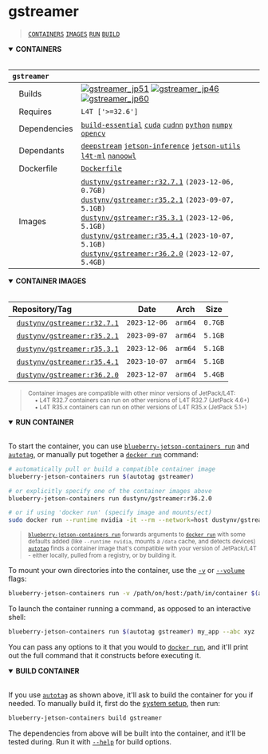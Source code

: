 # gstreamer

> [`CONTAINERS`](#user-content-containers) [`IMAGES`](#user-content-images) [`RUN`](#user-content-run) [`BUILD`](#user-content-build)

<details open>
<summary><b><a id="containers">CONTAINERS</a></b></summary>
<br>

| **`gstreamer`** | |
| :-- | :-- |
| &nbsp;&nbsp;&nbsp;Builds | [![`gstreamer_jp51`](https://img.shields.io/github/actions/workflow/status/dusty-nv/blueberry-jetson-containers/gstreamer_jp51.yml?label=gstreamer:jp51)](https://github.com/dusty-nv/blueberry-jetson-containers/actions/workflows/gstreamer_jp51.yml) [![`gstreamer_jp46`](https://img.shields.io/github/actions/workflow/status/dusty-nv/blueberry-jetson-containers/gstreamer_jp46.yml?label=gstreamer:jp46)](https://github.com/dusty-nv/blueberry-jetson-containers/actions/workflows/gstreamer_jp46.yml) [![`gstreamer_jp60`](https://img.shields.io/github/actions/workflow/status/dusty-nv/blueberry-jetson-containers/gstreamer_jp60.yml?label=gstreamer:jp60)](https://github.com/dusty-nv/blueberry-jetson-containers/actions/workflows/gstreamer_jp60.yml) |
| &nbsp;&nbsp;&nbsp;Requires | `L4T ['>=32.6']` |
| &nbsp;&nbsp;&nbsp;Dependencies | [`build-essential`](/packages/build/build-essential) [`cuda`](/packages/cuda/cuda) [`cudnn`](/packages/cuda/cudnn) [`python`](/packages/build/python) [`numpy`](/packages/numpy) [`opencv`](/packages/opencv) |
| &nbsp;&nbsp;&nbsp;Dependants | [`deepstream`](/packages/deepstream) [`jetson-inference`](/packages/jetson-inference) [`jetson-utils`](/packages/jetson-utils) [`l4t-ml`](/packages/l4t/l4t-ml) [`nanoowl`](/packages/vit/nanoowl) |
| &nbsp;&nbsp;&nbsp;Dockerfile | [`Dockerfile`](Dockerfile) |
| &nbsp;&nbsp;&nbsp;Images | [`dustynv/gstreamer:r32.7.1`](https://hub.docker.com/r/dustynv/gstreamer/tags) `(2023-12-06, 0.7GB)`<br>[`dustynv/gstreamer:r35.2.1`](https://hub.docker.com/r/dustynv/gstreamer/tags) `(2023-09-07, 5.1GB)`<br>[`dustynv/gstreamer:r35.3.1`](https://hub.docker.com/r/dustynv/gstreamer/tags) `(2023-12-06, 5.1GB)`<br>[`dustynv/gstreamer:r35.4.1`](https://hub.docker.com/r/dustynv/gstreamer/tags) `(2023-10-07, 5.1GB)`<br>[`dustynv/gstreamer:r36.2.0`](https://hub.docker.com/r/dustynv/gstreamer/tags) `(2023-12-07, 5.4GB)` |

</details>

<details open>
<summary><b><a id="images">CONTAINER IMAGES</a></b></summary>
<br>

| Repository/Tag | Date | Arch | Size |
| :-- | :--: | :--: | :--: |
| &nbsp;&nbsp;[`dustynv/gstreamer:r32.7.1`](https://hub.docker.com/r/dustynv/gstreamer/tags) | `2023-12-06` | `arm64` | `0.7GB` |
| &nbsp;&nbsp;[`dustynv/gstreamer:r35.2.1`](https://hub.docker.com/r/dustynv/gstreamer/tags) | `2023-09-07` | `arm64` | `5.1GB` |
| &nbsp;&nbsp;[`dustynv/gstreamer:r35.3.1`](https://hub.docker.com/r/dustynv/gstreamer/tags) | `2023-12-06` | `arm64` | `5.1GB` |
| &nbsp;&nbsp;[`dustynv/gstreamer:r35.4.1`](https://hub.docker.com/r/dustynv/gstreamer/tags) | `2023-10-07` | `arm64` | `5.1GB` |
| &nbsp;&nbsp;[`dustynv/gstreamer:r36.2.0`](https://hub.docker.com/r/dustynv/gstreamer/tags) | `2023-12-07` | `arm64` | `5.4GB` |

> <sub>Container images are compatible with other minor versions of JetPack/L4T:</sub><br>
> <sub>&nbsp;&nbsp;&nbsp;&nbsp;• L4T R32.7 containers can run on other versions of L4T R32.7 (JetPack 4.6+)</sub><br>
> <sub>&nbsp;&nbsp;&nbsp;&nbsp;• L4T R35.x containers can run on other versions of L4T R35.x (JetPack 5.1+)</sub><br>
</details>

<details open>
<summary><b><a id="run">RUN CONTAINER</a></b></summary>
<br>

To start the container, you can use [`blueberry-jetson-containers run`](/docs/run.md) and [`autotag`](/docs/run.md#autotag), or manually put together a [`docker run`](https://docs.docker.com/engine/reference/commandline/run/) command:
```bash
# automatically pull or build a compatible container image
blueberry-jetson-containers run $(autotag gstreamer)

# or explicitly specify one of the container images above
blueberry-jetson-containers run dustynv/gstreamer:r36.2.0

# or if using 'docker run' (specify image and mounts/ect)
sudo docker run --runtime nvidia -it --rm --network=host dustynv/gstreamer:r36.2.0
```
> <sup>[`blueberry-jetson-containers run`](/docs/run.md) forwards arguments to [`docker run`](https://docs.docker.com/engine/reference/commandline/run/) with some defaults added (like `--runtime nvidia`, mounts a `/data` cache, and detects devices)</sup><br>
> <sup>[`autotag`](/docs/run.md#autotag) finds a container image that's compatible with your version of JetPack/L4T - either locally, pulled from a registry, or by building it.</sup>

To mount your own directories into the container, use the [`-v`](https://docs.docker.com/engine/reference/commandline/run/#volume) or [`--volume`](https://docs.docker.com/engine/reference/commandline/run/#volume) flags:
```bash
blueberry-jetson-containers run -v /path/on/host:/path/in/container $(autotag gstreamer)
```
To launch the container running a command, as opposed to an interactive shell:
```bash
blueberry-jetson-containers run $(autotag gstreamer) my_app --abc xyz
```
You can pass any options to it that you would to [`docker run`](https://docs.docker.com/engine/reference/commandline/run/), and it'll print out the full command that it constructs before executing it.
</details>
<details open>
<summary><b><a id="build">BUILD CONTAINER</b></summary>
<br>

If you use [`autotag`](/docs/run.md#autotag) as shown above, it'll ask to build the container for you if needed.  To manually build it, first do the [system setup](/docs/setup.md), then run:
```bash
blueberry-jetson-containers build gstreamer
```
The dependencies from above will be built into the container, and it'll be tested during.  Run it with [`--help`](/blueberry_jetson_containers/build.py) for build options.
</details>
